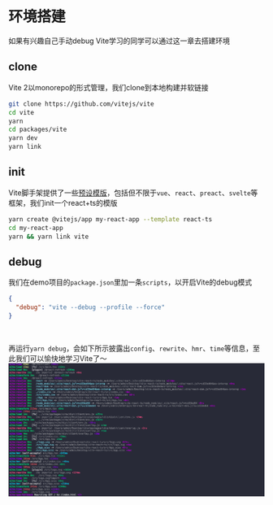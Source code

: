 # 环境搭建

如果有兴趣自己手动debug Vite学习的同学可以通过这一章去搭建环境


## clone 

 Vite 2以monorepo的形式管理，我们clone到本地构建并软链接

```bash
git clone https://github.com/vitejs/vite
cd vite
yarn
cd packages/vite
yarn dev
yarn link
```

## init 

Vite脚手架提供了一些[预设模版](https://cn.vitejs.dev/guide/#scaffolding-your-first-vite-project)，包括但不限于`vue`、`react`、`preact`、`svelte`等框架，我们init一个react+ts的模版

```bash
yarn create @vitejs/app my-react-app --template react-ts
cd my-react-app
yarn && yarn link vite
```

## debug

我们在demo项目的`package.json`里加一条`scripts`，以开启Vite的debug模式
```json
{
  "debug": "vite --debug --profile --force"
}
```
<br>

再运行`yarn debug`，会如下所示披露出`config`、`rewrite`、`hmr`、`time`等信息，至此我们可以愉快地学习Vite了～
![debug](../.vuepress/public/debug.png)


